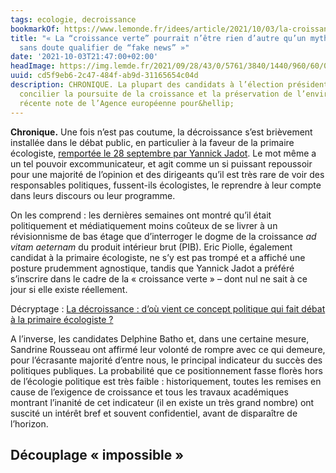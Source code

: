 ```yaml
---
tags: ecologie, decroissance
bookmarkOf: https://www.lemonde.fr/idees/article/2021/10/03/la-croissance-verte-pourrait-n-etre-rien-d-autre-qu-un-mythe-qu-il-faudrait-sans-doute-qualifier-de-fake-news_6096893_3232.html
title: "« La “croissance verte” pourrait n’être rien d’autre qu’un mythe, qu’il faudrait
  sans doute qualifier de “fake news” »"
date: '2021-10-03T21:47:00+02:00'
headImage: https://img.lemde.fr/2021/09/28/43/0/5761/3840/1440/960/60/0/b9d7fc6_5728676-01-06.jpg
uuid: cd5f9eb6-2c47-484f-ab9d-31165654c04d
description: CHRONIQUE. La plupart des candidats à l’élection présidentielle prétendent
  concilier la poursuite de la croissance et la préservation de l’environnement. Une
  récente note de l’Agence européenne pour&hellip;
---
```


**Chronique.** Une fois n’est pas coutume, la décroissance s’est brièvement installée dans le débat public, en particulier à la faveur de la primaire écologiste, [remportée le 28 septembre par Yannick Jadot](https://www.lemonde.fr/election-presidentielle-2022/article/2021/09/28/primaire-ecologiste-yannick-jadot-le-candidat-pragmatique-d-eelv-a-l-election-presidentielle_6096333_6059010.html). Le mot même a un tel pouvoir excommunicateur, et agit comme un si puissant repoussoir pour une majorité de l’opinion et des dirigeants qu’il est très rare de voir des responsables politiques, fussent-ils écologistes, le reprendre à leur compte dans leurs discours ou leur programme.

On les comprend : les dernières semaines ont montré qu’il était politiquement et médiatiquement moins coûteux de se livrer à un révisionnisme de bas étage que d’interroger le dogme de la croissance _ad vitam aeternam_ du produit intérieur brut (PIB). Eric Piolle, également candidat à la primaire écologiste, ne s’y est pas trompé et a affiché une posture prudemment agnostique, tandis que Yannick Jadot a préféré s’inscrire dans le cadre de la « croissance verte » – dont nul ne sait à ce jour si elle existe réellement.

Décryptage : [La décroissance : d’où vient ce concept politique qui fait débat à la primaire écologiste ?](https://www.lemonde.fr/les-decodeurs/article/2021/09/03/la-decroissance-d-ou-vient-ce-concept-politique-qui-fait-debat-a-la-primaire-ecologiste_6093270_4355770.html)

A l’inverse, les candidates Delphine Batho et, dans une certaine mesure, Sandrine Rousseau ont affirmé leur volonté de rompre avec ce qui demeure, pour l’écrasante majorité d’entre nous, le principal indicateur du succès des politiques publiques. La probabilité que ce positionnement fasse florès hors de l’écologie politique est très faible : historiquement, toutes les remises en cause de l’exigence de croissance et tous les travaux académiques montrant l’inanité de cet indicateur (il en existe un très grand nombre) ont suscité un intérêt bref et souvent confidentiel, avant de disparaître de l’horizon.

Découplage « impossible »
---
